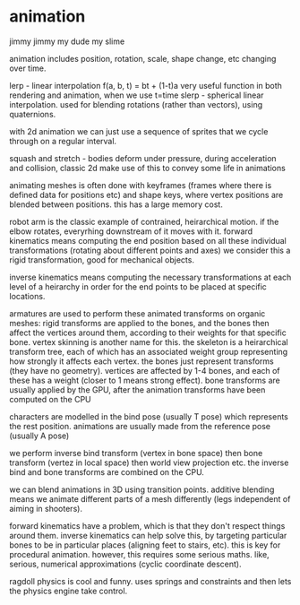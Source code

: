 # animation
jimmy jimmy my dude my slime

animation includes position, rotation, scale, shape change, etc changing over time.

lerp - linear interpolation f(a, b, t) = bt + (1-t)a
very useful function in both rendering and animation, when we use t=time
slerp - spherical linear interpolation. used for blending rotations (rather than vectors), using quaternions.

with 2d animation we can just use a sequence of sprites that we cycle through on a regular interval.

squash and stretch - bodies deform under pressure, during acceleration and collision, classic 2d make use of this to convey some life in animations

animating meshes is often done with keyframes (frames where there is defined data for positions etc) and shape keys, where vertex positions are blended between positions.
this has a large memory cost.

robot arm is the classic example of contrained, heirarchical motion. if the elbow rotates, everyrhing downstream of it moves with it.
forward kinematics means computing the end position based on all these individual transformations (rotating about different points and axes)
we consider this a rigid transformation, good for mechanical objects.

inverse kinematics means computing the necessary transformations at each level of a heirarchy in order for the end points to be placed at specific locations.

armatures are used to perform these animated transforms on organic meshes: rigid transforms are applied to the bones, and the bones then affect the vertices around them, according to their weights for that specific bone.
vertex skinning is another name for this. the skeleton is a heirarchical transform tree, each of which has an associated weight group representing how strongly it affects each vertex.
the bones just represent transforms (they have no geometry).
vertices are affected by 1-4 bones, and each of these has a weight (closer to 1 means strong effect). bone transforms are usually applied by the GPU, after the animation transforms have been computed on the CPU

characters are modelled in the bind pose (usually T pose) which represents the rest position.
animations are usually made from the reference pose (usually A pose)

we perform inverse bind transform (vertex in bone space) then bone transform (vertez in local space) then world view projection etc.
the inverse bind and bone transforms are combined on the CPU.

we can blend animations in 3D using transition points.
additive blending means we animate different parts of a mesh differently (legs independent of aiming in shooters).

forward kinematics have a problem, which is that they don't respect things around them. inverse kinematics can help solve this, by targeting particular bones to be in particular places (aligning feet to stairs, etc). this is key for procedural animation. however, this requires some serious maths. like, serious, numerical approximations (cyclic coordinate descent).

ragdoll physics is cool and funny. uses springs and constraints and then lets the physics engine take control.